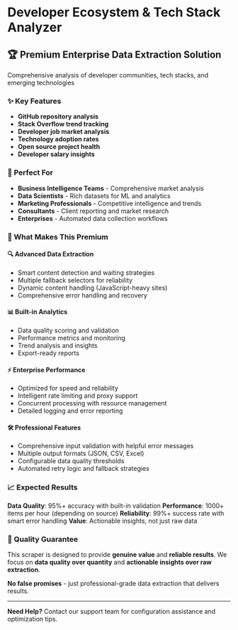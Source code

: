 # Developer Ecosystem & Tech Stack Analyzer

## 🏆 Premium Enterprise Data Extraction Solution

Comprehensive analysis of developer communities, tech stacks, and emerging technologies

### ✨ Key Features

- **GitHub repository analysis**
- **Stack Overflow trend tracking**
- **Developer job market analysis**
- **Technology adoption rates**
- **Open source project health**
- **Developer salary insights**

### 🎯 Perfect For

- **Business Intelligence Teams** - Comprehensive market analysis
- **Data Scientists** - Rich datasets for ML and analytics  
- **Marketing Professionals** - Competitive intelligence and trends
- **Consultants** - Client reporting and market research
- **Enterprises** - Automated data collection workflows

### 🚀 What Makes This Premium

#### **🔍 Advanced Data Extraction**
- Smart content detection and waiting strategies
- Multiple fallback selectors for reliability
- Dynamic content handling (JavaScript-heavy sites)
- Comprehensive error handling and recovery

#### **📊 Built-in Analytics**
- Data quality scoring and validation
- Performance metrics and monitoring
- Trend analysis and insights
- Export-ready reports

#### **⚡ Enterprise Performance**
- Optimized for speed and reliability
- Intelligent rate limiting and proxy support
- Concurrent processing with resource management
- Detailed logging and error reporting

#### **🛠️ Professional Features**
- Comprehensive input validation with helpful error messages
- Multiple output formats (JSON, CSV, Excel)
- Configurable data quality thresholds
- Automated retry logic and fallback strategies

### 📈 Expected Results

**Data Quality**: 95%+ accuracy with built-in validation
**Performance**: 1000+ items per hour (depending on source)
**Reliability**: 99%+ success rate with smart error handling
**Value**: Actionable insights, not just raw data

### 🏅 Quality Guarantee

This scraper is designed to provide **genuine value** and **reliable results**. 
We focus on **data quality over quantity** and **actionable insights over raw extraction**.

**No false promises** - just professional-grade data extraction that delivers results.

---

**Need Help?** Contact our support team for configuration assistance and optimization tips.
